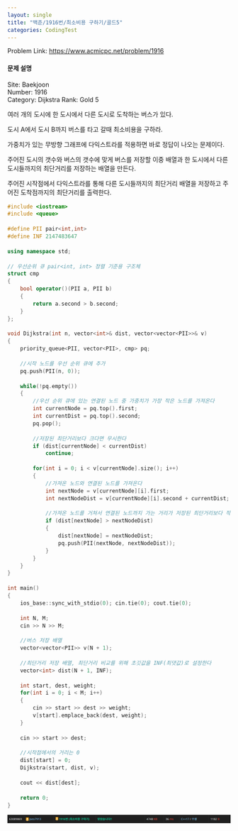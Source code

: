 ```yaml
---
layout: single
title: "백준/1916번/최소비용 구하기/골드5"
categories: CodingTest
---
```


Problem Link: <https://www.acmicpc.net/problem/1916>

#### 문제 설명

Site: Baekjoon   
Number: 1916   
Category: Dijkstra
Rank: Gold 5

여러 개의 도시에 한 도시에서 다른 도시로 도착하는 버스가 있다.

도시 A에서 도시 B까지 버스를 타고 갈때 최소비용을 구하라.

가중치가 있는 무방향 그래프에 다익스트라를 적용하면 바로 정답이 나오는 문제이다.

주어진 도시의 갯수와 버스의 갯수에 맞게 버스를 저장할 이중 배열과 한 도시에서 다른 도시들까지의 최단거리를 저장하는 배열을 만든다.

주어진 시작점에서 다익스트라를 통해 다른 도시들까지의 최단거리 배열을 저장하고 주어진 도착점까지의 최단거리를 출력한다.

```cpp
#include <iostream>
#include <queue>

#define PII pair<int,int>
#define INF 2147483647

using namespace std;

// 우선순위 큐 pair<int, int> 정렬 기준용 구조체
struct cmp
{
	bool operator()(PII a, PII b)
	{
		return a.second > b.second;
	}
};

void Dijkstra(int n, vector<int>& dist, vector<vector<PII>>& v)
{
	priority_queue<PII, vector<PII>, cmp> pq;

	//시작 노드를 우선 순위 큐에 추가
	pq.push(PII(n, 0));

	while(!pq.empty())
	{
		//우선 순위 큐에 있는 연결된 노드 중 가중치가 가장 작은 노드를 가져온다
		int currentNode = pq.top().first;
		int currentDist = pq.top().second;
		pq.pop();

		//저장된 최단거리보다 크다면 무시한다
		if (dist[currentNode] < currentDist)
			continue;

		for(int i = 0; i < v[currentNode].size(); i++)
		{
			//가져온 노드와 연결된 노드를 가져온다
			int nextNode = v[currentNode][i].first;
			int nextNodeDist = v[currentNode][i].second + currentDist;

			//가져온 노드를 거쳐서 연결된 노드까지 가는 거리가 저장된 최단거리보다 작다면 큐에 넣고 최단거리를 갱신한다
			if (dist[nextNode] > nextNodeDist)
			{
				dist[nextNode] = nextNodeDist;
				pq.push(PII(nextNode, nextNodeDist));
			}
		}
	}
}

int main()
{
	ios_base::sync_with_stdio(0); cin.tie(0); cout.tie(0);

	int N, M;
	cin >> N >> M;

	//버스 저장 배열
	vector<vector<PII>> v(N + 1);

	//최단거리 저장 배열, 최단거리 비교를 위해 초깃값을 INF(최댓값)로 설정한다
	vector<int> dist(N + 1, INF);

	int start, dest, weight;
	for(int i = 0; i < M; i++)
	{
		cin >> start >> dest >> weight;
		v[start].emplace_back(dest, weight);
	}

	cin >> start >> dest;

	//시작점에서의 거리는 0
	dist[start] = 0;
	Dijkstra(start, dist, v);

	cout << dist[dest];

	return 0;
}
```

![백준1916](/assets/images/CodingTest/백준1916번.PNG)
